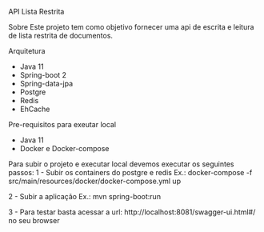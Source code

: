 API Lista Restrita

Sobre
Este projeto tem como objetivo fornecer uma api de escrita e leitura de lista restrita de documentos.

Arquitetura
- Java 11
- Spring-boot 2
- Spring-data-jpa
- Postgre
- Redis
- EhCache

Pre-requisitos para exeutar local
- Java 11
- Docker e Docker-compose

Para subir o projeto e executar local devemos executar os seguintes passos:
1 - Subir os containers do postgre e redis
Ex.: docker-compose -f src/main/resources/docker/docker-compose.yml up

2 - Subir a aplicação
Ex.: mvn spring-boot:run

3 - Para testar basta acessar a url: http://localhost:8081/swagger-ui.html#/ no seu browser
